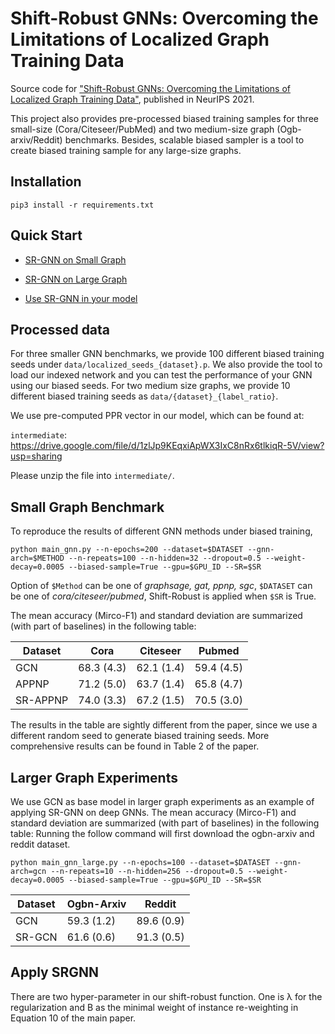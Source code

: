 # Shift-Robust GNNs: Overcoming the Limitations of Localized Graph Training Data
Source code for ["Shift-Robust GNNs: Overcoming the Limitations of Localized Graph Training Data"](https://proceedings.neurips.cc/paper/2021/file/eb55e369affa90f77dd7dc9e2cd33b16-Paper.pd), published in NeurIPS 2021.

This project also provides pre-processed biased training samples for three small-size (Cora/Citeseer/PubMed) and two medium-size graph (Ogb-arxiv/Reddit) benchmarks. Besides, scalable biased sampler is a tool to create biased training sample for any large-size graphs.

## Installation
``
pip3 install -r requirements.txt
``
## Quick Start
 - [SR-GNN on Small Graph](#small-graph-benchmark)

 - [SR-GNN on Large Graph](#larger-graph-experiments)

 - [Use SR-GNN in your model](#apply-srgnn)


## Processed data
For three smaller GNN benchmarks, we provide 100 different biased training seeds under ``data/localized_seeds_{dataset}.p``. We also provide the tool to load our indexed network and you can test the performance of your GNN using our biased seeds. For two medium size graphs, we provide 10 different biased training seeds as ``data/{dataset}_{label_ratio}``.

We use pre-computed PPR vector in our model, which can be found at:

``intermediate``: https://drive.google.com/file/d/1zlJp9KEqxiApWX3IxC8nRx6tlkiqR-5V/view?usp=sharing

Please unzip the file into ``intermediate/``.

## Small Graph Benchmark
To reproduce the results of different GNN methods under biased training,

``
python main_gnn.py --n-epochs=200 --dataset=$DATASET --gnn-arch=$METHOD --n-repeats=100 --n-hidden=32 --dropout=0.5 --weight-decay=0.0005 --biased-sample=True --gpu=$GPU_ID --SR=$SR
``

Option of ``$Method`` can be one of *graphsage, gat, ppnp, sgc*, ``$DATASET`` can be one of *cora/citeseer/pubmed*, Shift-Robust is applied when ``$SR`` is True.


The mean accuracy (Mirco-F1) and standard deviation are summarized (with part of baselines) in the following table:

| Dataset | Cora | Citeseer | Pubmed |
| --------  |----------|----------|----------| 
| GCN | 68.3 (4.3) |  62.1 (1.4) | 59.4 (4.5) |
| APPNP | 71.2 (5.0) | 63.7 (1.4) | 65.8 (4.7) |
| SR-APPNP | 74.0 (3.3) | 67.2 (1.5) | 70.5 (3.0) |

The results in the table are sightly different from the paper, since we use a different random seed to generate biased training seeds.
More comprehensive results can be found in Table 2 of the paper.

## Larger Graph Experiments
We use GCN as base model in larger graph experiments as an example of applying SR-GNN on deep GNNs. The mean accuracy (Mirco-F1) and standard deviation are summarized (with part of baselines) in the following table:
Running the follow command will first download the ogbn-arxiv and reddit dataset.

``
python main_gnn_large.py --n-epochs=100 --dataset=$DATASET --gnn-arch=gcn --n-repeats=10 --n-hidden=256 --dropout=0.5 --weight-decay=0.0005 --biased-sample=True --gpu=$GPU_ID --SR=$SR
``


| Dataset | Ogbn-Arxiv | Reddit |
| --------  |----------|----------|
| GCN | 59.3 (1.2) |  89.6 (0.9) |
| SR-GCN | 61.6 (0.6) | 91.3 (0.5) |

## Apply SRGNN
There are two hyper-parameter in our shift-robust function. One is λ for the regularization and B as the minimal weight of instance re-weighting in Equation 10 of the main paper.
